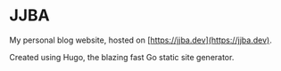 # JJBA

My personal blog website, hosted on [https://jjba.dev](https://jjba.dev). 

Created using Hugo, the blazing fast Go static site generator.